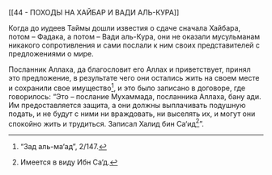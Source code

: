 [[44 - ПОХОДЫ НА ХАЙБАР И ВАДИ АЛЬ-КУРА]]

Когда до иудеев Таймы дошли известия о сдаче сначала Хайбара, потом – Фадака, а потом – Вади аль-Кура, они не оказали мусульманам никакого сопротивления и сами послали к ним своих представителей с предложениями о мире.

Посланник Аллаха, да благословит его Аллах и приветствует, принял это предложение, в результате чего они остались жить на своем месте и сохранили свое имущество[^1], и это было записано в договоре, где говорилось: “Это – послание Мухаммада, посланника Аллаха, бану ади. Им предоставляется защита, а они должны выплачивать подушную подать, и не будут с ними ни враждовать, ни выселять их, и могут они спокойно жить и трудиться. Записал Халид бин Са‘ид[^2]”.

[^1]: “Зад аль-ма‘ад”, 2/147.

[^2]: Имеется в виду Ибн Са‘д.

